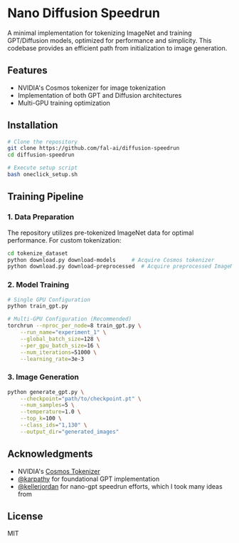 # Nano Diffusion Speedrun

A minimal implementation for tokenizing ImageNet and training GPT/Diffusion models, optimized for performance and simplicity. This codebase provides an efficient path from initialization to image generation.

## Features

- NVIDIA's Cosmos tokenizer for image tokenization
- Implementation of both GPT and Diffusion architectures
- Multi-GPU training optimization

## Installation

```bash
# Clone the repository
git clone https://github.com/fal-ai/diffusion-speedrun
cd diffusion-speedrun

# Execute setup script
bash oneclick_setup.sh
```

## Training Pipeline

### 1. Data Preparation
The repository utilizes pre-tokenized ImageNet data for optimal performance. For custom tokenization:

```bash
cd tokenize_dataset
python download.py download-models     # Acquire Cosmos tokenizer
python download.py download-preprocessed  # Acquire preprocessed ImageNet
```

### 2. Model Training

```bash
# Single GPU Configuration
python train_gpt.py

# Multi-GPU Configuration (Recommended)
torchrun --nproc_per_node=8 train_gpt.py \
    --run_name="experiment_1" \
    --global_batch_size=128 \
    --per_gpu_batch_size=16 \
    --num_iterations=51000 \
    --learning_rate=3e-3
```

### 3. Image Generation

```bash
python generate_gpt.py \
    --checkpoint="path/to/checkpoint.pt" \
    --num_samples=5 \
    --temperature=1.0 \
    --top_k=100 \
    --class_ids="1,130" \
    --output_dir="generated_images"
```

## Acknowledgments

- NVIDIA's [Cosmos Tokenizer](https://github.com/NVIDIA/Cosmos-Tokenizer)
- [@karpathy](https://github.com/karpathy) for foundational GPT implementation
- [@kellerjordan](https://github.com/kellerjordan) for nano-gpt speedrun efforts, which I took many ideas from

## License

MIT
